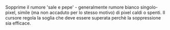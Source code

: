 Sopprime il rumore 'sale e pepe' - generalmente rumore bianco
singolo-pixel, simile (ma non accaduto per lo stesso motivo) di pixel
caldi o spenti. Il cursore regola la soglia che deve essere superata
perchè la soppressione sia efficace.